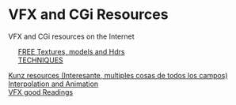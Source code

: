 # VFX and CGi Resources   
VFX and CGi resources on the Internet

&nbsp;&nbsp;&nbsp;&nbsp;  [FREE Textures, models and Hdrs](RESOURCES.md) <br />
&nbsp;&nbsp;&nbsp;&nbsp;  [TECHNIQUES](TECHNIQUES.md) <br />

[Kunz resources (Interesante, multiples cosas de todos los campos)](https://wiki.johnkunz.com/index.php?title=Resources)   
[Interpolation and Animation](https://kyndinfo.notion.site/Interpolation-and-Animation-44d00edd89bc41d686260d6bfd6a01d9)   
[VFX good Readings](https://github.com/jtomori/vfx_good_night_reading#production)   
